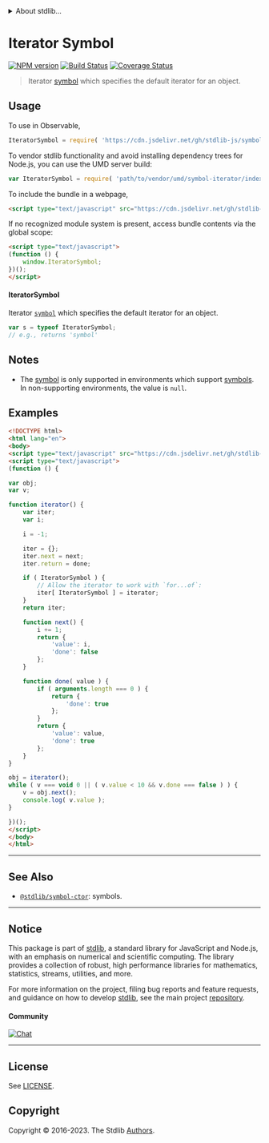 <!--

@license Apache-2.0

Copyright (c) 2018 The Stdlib Authors.

Licensed under the Apache License, Version 2.0 (the "License");
you may not use this file except in compliance with the License.
You may obtain a copy of the License at

   http://www.apache.org/licenses/LICENSE-2.0

Unless required by applicable law or agreed to in writing, software
distributed under the License is distributed on an "AS IS" BASIS,
WITHOUT WARRANTIES OR CONDITIONS OF ANY KIND, either express or implied.
See the License for the specific language governing permissions and
limitations under the License.

-->


<details>
  <summary>
    About stdlib...
  </summary>
  <p>We believe in a future in which the web is a preferred environment for numerical computation. To help realize this future, we've built stdlib. stdlib is a standard library, with an emphasis on numerical and scientific computation, written in JavaScript (and C) for execution in browsers and in Node.js.</p>
  <p>The library is fully decomposable, being architected in such a way that you can swap out and mix and match APIs and functionality to cater to your exact preferences and use cases.</p>
  <p>When you use stdlib, you can be absolutely certain that you are using the most thorough, rigorous, well-written, studied, documented, tested, measured, and high-quality code out there.</p>
  <p>To join us in bringing numerical computing to the web, get started by checking us out on <a href="https://github.com/stdlib-js/stdlib">GitHub</a>, and please consider <a href="https://opencollective.com/stdlib">financially supporting stdlib</a>. We greatly appreciate your continued support!</p>
</details>

# Iterator Symbol

[![NPM version][npm-image]][npm-url] [![Build Status][test-image]][test-url] [![Coverage Status][coverage-image]][coverage-url] <!-- [![dependencies][dependencies-image]][dependencies-url] -->

> Iterator [symbol][mdn-symbol] which specifies the default iterator for an object.

<!-- Section to include introductory text. Make sure to keep an empty line after the intro `section` element and another before the `/section` close. -->

<section class="intro">

</section>

<!-- /.intro -->

<!-- Package usage documentation. -->



<section class="usage">

## Usage

To use in Observable,

```javascript
IteratorSymbol = require( 'https://cdn.jsdelivr.net/gh/stdlib-js/symbol-iterator@umd/browser.js' )
```

To vendor stdlib functionality and avoid installing dependency trees for Node.js, you can use the UMD server build:

```javascript
var IteratorSymbol = require( 'path/to/vendor/umd/symbol-iterator/index.js' )
```

To include the bundle in a webpage,

```html
<script type="text/javascript" src="https://cdn.jsdelivr.net/gh/stdlib-js/symbol-iterator@umd/browser.js"></script>
```

If no recognized module system is present, access bundle contents via the global scope:

```html
<script type="text/javascript">
(function () {
    window.IteratorSymbol;
})();
</script>
```

#### IteratorSymbol

Iterator [`symbol`][mdn-symbol] which specifies the default iterator for an object.

```javascript
var s = typeof IteratorSymbol;
// e.g., returns 'symbol'
```

</section>

<!-- /.usage -->

<!-- Package usage notes. Make sure to keep an empty line after the `section` element and another before the `/section` close. -->

<section class="notes">

## Notes

-   The [symbol][mdn-symbol] is only supported in environments which support [symbols][mdn-symbol]. In non-supporting environments, the value is `null`.

</section>

<!-- /.notes -->

<!-- Package usage examples. -->

<section class="examples">

## Examples

<!-- eslint no-undef: "error" -->

```html
<!DOCTYPE html>
<html lang="en">
<body>
<script type="text/javascript" src="https://cdn.jsdelivr.net/gh/stdlib-js/symbol-iterator@umd/browser.js"></script>
<script type="text/javascript">
(function () {

var obj;
var v;

function iterator() {
    var iter;
    var i;

    i = -1;

    iter = {};
    iter.next = next;
    iter.return = done;

    if ( IteratorSymbol ) {
        // Allow the iterator to work with `for...of`:
        iter[ IteratorSymbol ] = iterator;
    }
    return iter;

    function next() {
        i += 1;
        return {
            'value': i,
            'done': false
        };
    }

    function done( value ) {
        if ( arguments.length === 0 ) {
            return {
                'done': true
            };
        }
        return {
            'value': value,
            'done': true
        };
    }
}

obj = iterator();
while ( v === void 0 || ( v.value < 10 && v.done === false ) ) {
    v = obj.next();
    console.log( v.value );
}

})();
</script>
</body>
</html>
```

</section>

<!-- /.examples -->

<!-- Section to include cited references. If references are included, add a horizontal rule *before* the section. Make sure to keep an empty line after the `section` element and another before the `/section` close. -->

<section class="references">

</section>

<!-- /.references -->

<!-- Section for related `stdlib` packages. Do not manually edit this section, as it is automatically populated. -->

<section class="related">

* * *

## See Also

-   <span class="package-name">[`@stdlib/symbol-ctor`][@stdlib/symbol/ctor]</span><span class="delimiter">: </span><span class="description">symbols.</span>

</section>

<!-- /.related -->

<!-- Section for all links. Make sure to keep an empty line after the `section` element and another before the `/section` close. -->


<section class="main-repo" >

* * *

## Notice

This package is part of [stdlib][stdlib], a standard library for JavaScript and Node.js, with an emphasis on numerical and scientific computing. The library provides a collection of robust, high performance libraries for mathematics, statistics, streams, utilities, and more.

For more information on the project, filing bug reports and feature requests, and guidance on how to develop [stdlib][stdlib], see the main project [repository][stdlib].

#### Community

[![Chat][chat-image]][chat-url]

---

## License

See [LICENSE][stdlib-license].


## Copyright

Copyright &copy; 2016-2023. The Stdlib [Authors][stdlib-authors].

</section>

<!-- /.stdlib -->

<!-- Section for all links. Make sure to keep an empty line after the `section` element and another before the `/section` close. -->

<section class="links">

[npm-image]: http://img.shields.io/npm/v/@stdlib/symbol-iterator.svg
[npm-url]: https://npmjs.org/package/@stdlib/symbol-iterator

[test-image]: https://github.com/stdlib-js/symbol-iterator/actions/workflows/test.yml/badge.svg?branch=main
[test-url]: https://github.com/stdlib-js/symbol-iterator/actions/workflows/test.yml?query=branch:main

[coverage-image]: https://img.shields.io/codecov/c/github/stdlib-js/symbol-iterator/main.svg
[coverage-url]: https://codecov.io/github/stdlib-js/symbol-iterator?branch=main

<!--

[dependencies-image]: https://img.shields.io/david/stdlib-js/symbol-iterator.svg
[dependencies-url]: https://david-dm.org/stdlib-js/symbol-iterator/main

-->

[chat-image]: https://img.shields.io/gitter/room/stdlib-js/stdlib.svg
[chat-url]: https://app.gitter.im/#/room/#stdlib-js_stdlib:gitter.im

[stdlib]: https://github.com/stdlib-js/stdlib

[stdlib-authors]: https://github.com/stdlib-js/stdlib/graphs/contributors

[umd]: https://github.com/umdjs/umd
[es-module]: https://developer.mozilla.org/en-US/docs/Web/JavaScript/Guide/Modules

[deno-url]: https://github.com/stdlib-js/symbol-iterator/tree/deno
[umd-url]: https://github.com/stdlib-js/symbol-iterator/tree/umd
[esm-url]: https://github.com/stdlib-js/symbol-iterator/tree/esm
[branches-url]: https://github.com/stdlib-js/symbol-iterator/blob/main/branches.md

[stdlib-license]: https://raw.githubusercontent.com/stdlib-js/symbol-iterator/main/LICENSE

[mdn-symbol]: https://developer.mozilla.org/en-US/docs/Web/JavaScript/Reference/Global_Objects/Symbol

<!-- <related-links> -->

[@stdlib/symbol/ctor]: https://github.com/stdlib-js/symbol-ctor/tree/umd

<!-- </related-links> -->

</section>

<!-- /.links -->
